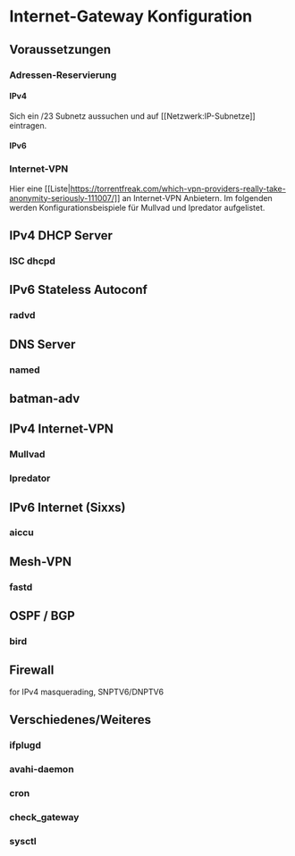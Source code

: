 # Internet-Gateway Konfiguration

## Voraussetzungen

### Adressen-Reservierung

#### IPv4

Sich ein /23 Subnetz aussuchen und auf [[Netzwerk:IP-Subnetze]] eintragen.

#### IPv6

### Internet-VPN

Hier eine [[Liste|https://torrentfreak.com/which-vpn-providers-really-take-anonymity-seriously-111007/]] an Internet-VPN Anbietern. Im folgenden werden Konfigurationsbeispiele für Mullvad und Ipredator aufgelistet.


## IPv4 DHCP Server

### ISC dhcpd

## IPv6 Stateless Autoconf

### radvd

## DNS Server

### named


## batman-adv


## IPv4 Internet-VPN

### Mullvad

### Ipredator


## IPv6 Internet (Sixxs)

### aiccu


## Mesh-VPN

### fastd


## OSPF / BGP

### bird


## Firewall

for IPv4 masquerading, SNPTV6/DNPTV6



## Verschiedenes/Weiteres

### ifplugd

### avahi-daemon

### cron

### check_gateway

### sysctl


